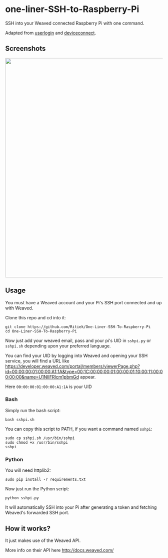 # one-liner-SSH-to-Raspberry-Pi

SSH into your Weaved connected Raspberry Pi with one command.

Adapted from [userlogin](http://docs.weaved.com/docs/userlogin) and [deviceconnect](http://docs.weaved.com/docs/deviceconnect).

## Screenshots

<img src="http://i.imgur.com/CnPL0Rr.png" width="700">

## Usage

You must have a Weaved account and your Pi's SSH port connected and up with Weaved.

Clone this repo and cd into it:

```
git clone https://github.com/Ritiek/One-Liner-SSH-To-Raspberry-Pi
cd One-Liner-SSH-To-Raspberry-Pi
```

Now just add your weaved email, pass and your pi's UID in `sshpi.py` or `sshpi.sh` depending upon your preferred language.

You can find your UID by logging into Weaved and opening your SSH service, you will find a URL like https://developer.weaved.com/portal/members/viewerPage.php?id=00:00:00:01:00:00:A1:1A&type=00:1C:00:00:00:01:00:00:01:10:00:11:00:00:00:00&name=U1NIIFRlcm1pbmGd appear.

Here `00:00:00:01:00:00:A1:1A` is your UID


### Bash

Simply run the bash script:

```
bash sshpi.sh
```

You can copy this script to PATH, if you want a command named `sshpi`:

```
sudo cp sshpi.sh /usr/bin/sshpi
sudo chmod +x /usr/bin/sshpi
sshpi
```

### Python

You will need httplib2:

`sudo pip install -r requirements.txt`

Now just run the Python script:

```
python sshpi.py
```


It will automatically SSH into your Pi after generating a token and fetching Weaved's forwarded SSH port.

## How it works?

It just makes use of the Weaved API.

More info on their API here http://docs.weaved.com/

